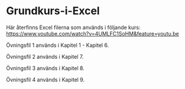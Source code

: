 # Grundkurs-i-Excel
Här återfinns Excel filerna som används i följande kurs: https://www.youtube.com/watch?v=4UMLFC1SoHM&feature=youtu.be

Övningsfil 1 används i Kapitel 1 - Kapitel 6. 

Övningsfil 2 används i Kapitel 7. 

Övningsfil 3 används i Kapitel 8. 

Övningsfil 4 används i Kapitel 9.
